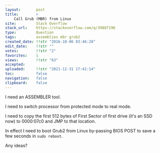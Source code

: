 ```yaml
---
layout:       post
title:        >
    Call Grub (MBR) from Linux
site:         Stack Overflow
stack_url:    https://stackoverflow.com/q/39887196
type:         Question
tags:         assemblies mbr grub2
created_date: !!str "2016-10-06 03:46:20"
edit_date:    !!str ""
votes:        !!str "2"
favorites:    1
views:        !!str "63"
accepted:     
uploaded:     !!str "2021-12-31 17:41:14"
toc:          false
navigation:   false
clipboard:    false
---
```


I need an ASSEMBLER tool.

I need to switch processor from protected mode to real mode.

I need to copy the first 512 bytes of First Sector of first drive (it's an SSD now) to 0000:07c0 and JMP to that location.

In effect I need to boot Grub2 from Linux by-passing BIOS POST to save a few seconds in `sudo reboot`.

Any ideas?

